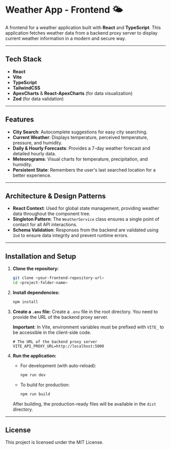 # Weather App - Frontend 🌤️

A frontend for a weather application built with **React** and **TypeScript**. This application fetches weather data from a backend proxy server to display current weather information in a modern and secure way.

***

## Tech Stack

*   **React**
*   **Vite**
*   **TypeScript**
*   **TailwindCSS**
*   **ApexCharts** & **React-ApexCharts** (for data visualization)
*   **Zod** (for data validation)

***

## Features

*   **City Search**: Autocomplete suggestions for easy city searching.
*   **Current Weather**: Displays temperature, perceived temperature, pressure, and humidity.
*   **Daily & Hourly Forecasts**: Provides a 7-day weather forecast and detailed hourly data.
*   **Meteorograms**: Visual charts for temperature, precipitation, and humidity.
*   **Persistent State**: Remembers the user's last searched location for a better experience.

***

## Architecture & Design Patterns

*   **React Context**: Used for global state management, providing weather data throughout the component tree.
*   **Singleton Pattern**: The `WeatherService` class ensures a single point of contact for all API interactions.
*   **Schema Validation**: Responses from the backend are validated using `Zod` to ensure data integrity and prevent runtime errors.

***

## Installation and Setup

1.  **Clone the repository:**
    ```bash
    git clone <your-frontend-repository-url>
    cd <project-folder-name>
    ```

2.  **Install dependencies:**
    ```bash
    npm install
    ```

3.  **Create a `.env` file:**
    Create a `.env` file in the root directory. You need to provide the URL of the backend proxy server.

    **Important**: In Vite, environment variables must be prefixed with `VITE_` to be accessible in the client-side code.

    ```env
    # The URL of the backend proxy server
    VITE_API_PROXY_URL=http://localhost:5000
    ```

4.  **Run the application:**
    *   For development (with auto-reload):
        ```bash
        npm run dev
        ```
    *   To build for production:
        ```bash
        npm run build
        ```
    After building, the production-ready files will be available in the `dist` directory.

***

## License

This project is licensed under the MIT License.